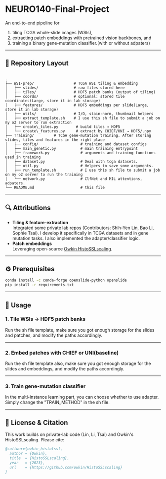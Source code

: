 # NEURO140-Final-Project

An end-to-end pipeline for  
1. tiling TCGA whole-slide images (WSIs),  
2. extracting patch embeddings with pretrained vision backbones, and  
3. training a binary gene-mutation classifier.(with or without adpaters)

---

## 📁 Repository Layout

```

.
├── WSI-prep/                  # TCGA WSI tiling & embedding
│   ├── slides/                # raw files stored here
│   ├── tiles/                 # HDF5 patch banks (output of tiling)
│   ├── coords/                # optional: stored tile coordinates(Large, store it in lab storage)
│   ├── features/              # HDF5 embeddings per slide(Large, store it in lab storage)
│   ├── utils/                 # I/O, stain-norm, thumbnail helpers
│   ├── extract_template.sh    # I use this sh file to submit a job on my o2 server to run extraction 
│   ├── create\_tiles.py        # build tiles → HDF5
│   └── create\_features.py     # extract by CHIEF/UNI → HDF5/.npy
├── Training/         # TCGA gene-mutation training. After storing slides, tiles and features in the right place
│   ├── config/                   # training and dataset configs
│   ├── main_genetic.py           # main training entrypoint
│   ├── framework.py              # arguments and training functions used in training
│   ├── dataset.py                # Deal with tcga datasets.
│   ├── util.py                   # Helpers to save some arguments.
│   ├── run_template.sh           # I use this sh file to submit a job on my o2 server to run the training 
│   └── network.py                # ClfNet and MIL attentions, adpaters.
└── README.md                     # this file

````

---

## 🔍 Attributions

- **Tiling & feature-extraction**  
  Integrated some private lab repos (Contributors: Shih-Yen Lin, Bao Li, Sophie Tsai). I develop it specifically in TCGA datasets and in gene mutation tasks. I also implemented the adapter/classifier logic.
- **Patch embeddings**  
  Leveraging open-source [Owkin HistoSSLscaling](https://github.com/owkin/HistoSSLscaling).  
---

## ⚙️ Prerequisites

```bash
conda install -c conda-forge openslide-python openslide
pip install -r requirements.txt
```

---

## 🚀 Usage

### 1. Tile WSIs → HDF5 patch banks
Run the sh file template, make sure you got enough storage for the slides and patches, and modify the paths accordingly.

---

### 2. Embed patches with CHIEF or UNI(baseline)

Run the sh file template also, make sure you got enough storage for the slides and embeddings, and modify the paths accordingly.

---

### 3. Train gene-mutation classifier

In the multi-instance learning part, you can choose whether to use adapter. Simply change the "TRAIN_METHOD" in the sh file.

---

## 📄 License & Citation

This work builds on private-lab code (Lin, Li, Tsai) and Owkin's HistoSSLscaling. Please cite:

```bibtex
@software{owkin_histolssl,
  author = {Owkin},
  title  = {HistoSSLscaling},
  year   = {2023},
  url    = {https://github.com/owkin/HistoSSLscaling}
}
```
